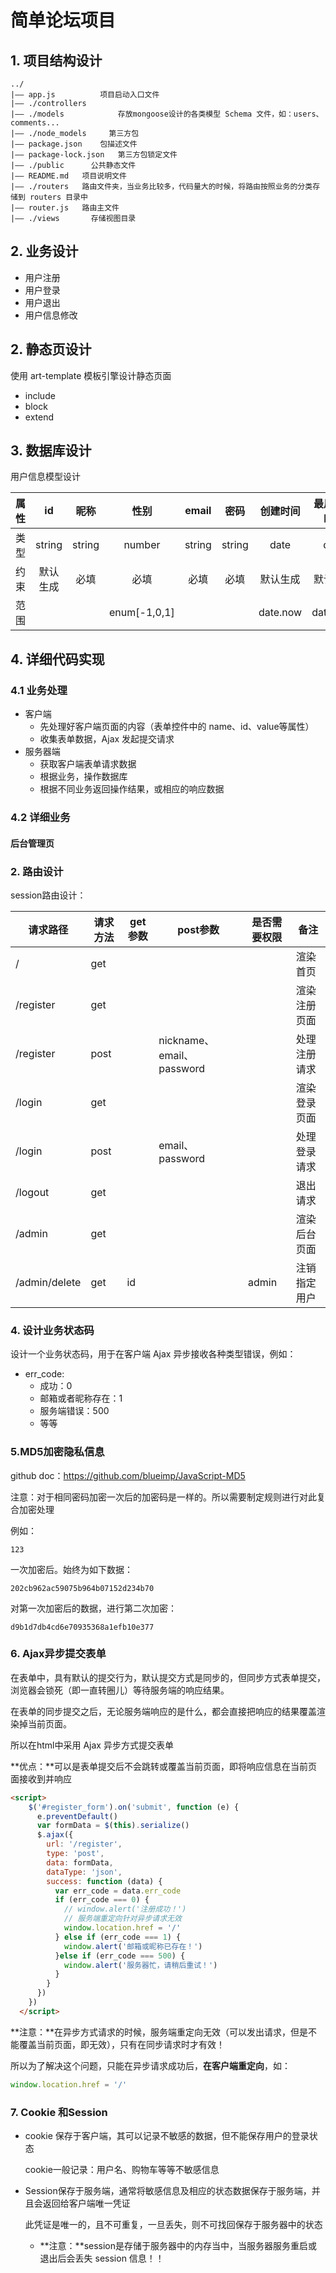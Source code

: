 # 简单论坛项目

## 1. 项目结构设计
```
../
|—— app.js			项目启动入口文件
|—— ./controllers
|—— ./models 			存放mongoose设计的各类模型 Schema 文件，如：users、comments...
|—— ./node_models     第三方包
|—— package.json    包描述文件
|—— package-lock.json   第三方包锁定文件
|—— ./public      公共静态文件
|—— README.md   项目说明文件
|—— ./routers 	路由文件夹，当业务比较多，代码量大的时候，将路由按照业务的分类存储到 routers 目录中
|—— router.js	路由主文件
|—— ./views       存储视图目录
```

## 2. 业务设计

- 用户注册
- 用户登录
- 用户退出
- 用户信息修改

## 2. 静态页设计

使用 art-template 模板引擎设计静态页面

- include
- block
- extend

## 3. 数据库设计

用户信息模型设计

| 属性 |    id    |  昵称  |     性别     | email  |  密码  | 创建时间 | 最后修改时间 | 生日 |    权限     |
| :--: | :------: | :----: | :----------: | :----: | :----: | :------: | :----------: | :--: | :---------: |
| 类型 |  string  | string |    number    | string | string |   date   |     date     | date |   number    |
| 约束 | 默认生成 |  必填  |     必填     |  必填  |  必填  | 默认生成 |   默认生成   | 默认 |  默认生成   |
| 范围 |          |        | enum[-1,0,1] |        |        | date.now |   date.now   | 空值 | enum[0,1,2] |

## 4. 详细代码实现

### 4.1 业务处理

- 客户端
  - 先处理好客户端页面的内容（表单控件中的 name、id、value等属性）
  - 收集表单数据，Ajax 发起提交请求
- 服务器端
  - 获取客户端表单请求数据
  - 根据业务，操作数据库
  - 根据不同业务返回操作结果，或相应的响应数据

### 4.2 详细业务

#### 后台管理页



### 2. 路由设计

session路由设计：

| 请求路径      | 请求方法 | get参数 | post参数                  | 是否需要权限 | 备注         |
| ------------- | -------- | ------- | ------------------------- | ------------ | ------------ |
| /             | get      |         |                           |              | 渲染首页     |
| /register     | get      |         |                           |              | 渲染注册页面 |
| /register     | post     |         | nickname、email、password |              | 处理注册请求 |
| /login        | get      |         |                           |              | 渲染登录页面 |
| /login        | post     |         | email、password           |              | 处理登录请求 |
| /logout       | get      |         |                           |              | 退出请求     |
| /admin        | get      |         |                           |              | 渲染后台页面 |
| /admin/delete | get      | id      |                           | admin        | 注销指定用户 |



### 4. 设计业务状态码

设计一个业务状态码，用于在客户端 Ajax 异步接收各种类型错误，例如：

- err_code:
  - 成功：0
  - 邮箱或者昵称存在：1
  - 服务端错误：500
  - 等等

### 5.MD5加密隐私信息

github doc：https://github.com/blueimp/JavaScript-MD5

注意：对于相同密码加密一次后的加密码是一样的。所以需要制定规则进行对此复合加密处理

例如：

```
123
```

一次加密后。始终为如下数据：

```
202cb962ac59075b964b07152d234b70
```

对第一次加密后的数据，进行第二次加密：

```
d9b1d7db4cd6e70935368a1efb10e377
```

###  6. Ajax异步提交表单

在表单中，具有默认的提交行为，默认提交方式是同步的，但同步方式表单提交，浏览器会锁死（即一直转圈儿）等待服务端的响应结果。

在表单的同步提交之后，无论服务端响应的是什么，都会直接把响应的结果覆盖渲染掉当前页面。

所以在html中采用 Ajax 异步方式提交表单

**优点：**可以是表单提交后不会跳转或覆盖当前页面，即将响应信息在当前页面接收到并响应

```html
<script>
    $('#register_form').on('submit', function (e) {
      e.preventDefault()
      var formData = $(this).serialize()
      $.ajax({
        url: '/register',
        type: 'post',
        data: formData,
        dataType: 'json',
        success: function (data) {
          var err_code = data.err_code
          if (err_code === 0) {
            // window.alert('注册成功！')
            // 服务端重定向针对异步请求无效
            window.location.href = '/'
          } else if (err_code === 1) {
            window.alert('邮箱或昵称已存在！')
          }else if (err_code === 500) {
            window.alert('服务器忙，请稍后重试！')
          }
        }
      })
    })
  </script>
```

**注意：**在异步方式请求的时候，服务端重定向无效（可以发出请求，但是不能覆盖当前页面，即无效），只有在同步请求时才有效！

所以为了解决这个问题，只能在异步请求成功后，**在客户端重定向**，如：

```js
window.location.href = '/'
```

### 7. Cookie 和Session

- cookie 保存于客户端，其可以记录不敏感的数据，但不能保存用户的登录状态

  cookie一般记录：用户名、购物车等等不敏感信息

- Session保存于服务端，通常将敏感信息及相应的状态数据保存于服务端，并且会返回给客户端唯一凭证

  此凭证是唯一的，且不可重复，一旦丢失，则不可找回保存于服务器中的状态

  - **注意：**session是存储于服务器中的内存当中，当服务器服务重启或退出后会丢失 session 信息！！

## 

